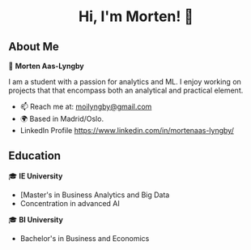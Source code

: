 <h1 align="center">Hi, I'm Morten! 👋</h1>

## About Me

👤 **Morten Aas-Lyngby**

I am a student with a passion for analytics and ML. I enjoy working on projects that that encompass both an analytical and practical element.

- 📫 Reach me at: moilyngby@gmail.com
- 🌍 Based in Madrid/Oslo.
- LinkedIn Profile https://www.linkedin.com/in/mortenaas-lyngby/

## Education

🎓 **IE University**

- [Master's in Business Analytics and Big Data
- Concentration in advanced AI

🎓 **BI University**

- Bachelor's in Business and Economics
